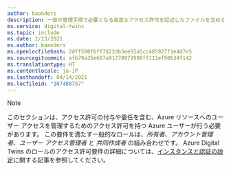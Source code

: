 ```yaml
---
author: baanders
description: 一部の管理手順で必要となる高度なアクセス許可を記述したファイルを含める
ms.service: digital-twins
ms.topic: include
ms.date: 2/23/2021
ms.author: baanders
ms.openlocfilehash: 2dff590fbff7822db3ee55a5cc485927f1e4d7e5
ms.sourcegitcommit: afb79a35e687a91270973990ff111ef90634f142
ms.translationtype: HT
ms.contentlocale: ja-JP
ms.lasthandoff: 04/14/2021
ms.locfileid: "107480757"
---
```

>[!NOTE]
> このセクションは、アクセス許可の付与や委任を含む、Azure リソースへのユーザー アクセスを管理するためのアクセス許可を持つ Azure ユーザーが行う必要があります。 この要件を満たす一般的なロールは、*所有者*、*アカウント管理者*、*ユーザー アクセス管理者* と *共同作成者* の組み合わせです。 Azure Digital Twins のロールのアクセス許可要件の詳細については、[インスタンスと認証の設定](../articles/digital-twins/how-to-set-up-instance-portal.md#prerequisites-permission-requirements)に関する記事を参照してください。
